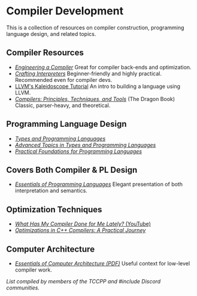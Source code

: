 # Compiler Development

This is a collection of resources on compiler construction, programming language design, and related topics.

## Compiler Resources

- [_Engineering a Compiler_](https://www.elsevier.com/books/engineering-a-compiler/cooper/978-0-12-815412-0) Great for
  compiler back-ends and optimization.
- [_Crafting Interpreters_](https://craftinginterpreters.com/) Beginner-friendly and highly practical. Recommended even
  for compiler devs.
- [LLVM's Kaleidoscope Tutorial](https://llvm.org/docs/tutorial/) An intro to building a language using LLVM.
- [_Compilers: Principles, Techniques, and Tools_](https://www.amazon.com/Compilers-Principles-Techniques-Tools-2nd/dp/0321486811)
  (The Dragon Book) Classic, parser-heavy, and theoretical.

## Programming Language Design

- [_Types and Programming Languages_](https://www.cis.upenn.edu/~bcpierce/tapl)
- [_Advanced Topics in Types and Programming Languages_](https://direct.mit.edu/books/book/2718/Advanced-Topics-in-Types-and-Programming-Languages)
- [_Practical Foundations for Programming Languages_](http://www.cs.cmu.edu/~rwh/pfpl/)

## Covers Both Compiler & PL Design

- [_Essentials of Programming Languages_](https://eopl3.com/) Elegant presentation of both interpretation and semantics.

## Optimization Techniques

- [_What Has My Compiler Done for Me Lately?_ (YouTube)](https://www.youtube.com/watch?v=bSkpMdDe4g4)
- [_Optimizations in C++ Compilers: A Practical Journey_](https://dl.acm.org/doi/pdf/10.1145/3371595.3372264)

## Computer Architecture

- [_Essentials of Computer Architecture (PDF)_](https://github.com/ccceye/computer-book/blob/master/Essentials%20of%20Computer%20Architecture%2C%202nd%20Edition.pdf)
  Useful context for low-level compiler work.

_List compiled by members of the TCCPP and #include Discord communities._
